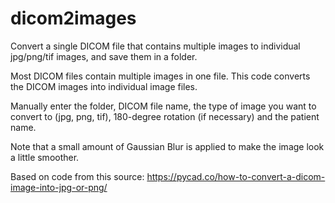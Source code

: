 # dicom2images
Convert a single DICOM file that contains multiple images to individual jpg/png/tif images, and save them in a folder.

Most DICOM files contain multiple images in one file.  This code converts the DICOM images into individual image files.

Manually enter the folder, DICOM file name, the type of image you want to convert to (jpg, png, tif), 180-degree rotation (if necessary) and the patient name.

Note that a small amount of Gaussian Blur is applied to make the image look a little smoother.  

Based on code from this source: https://pycad.co/how-to-convert-a-dicom-image-into-jpg-or-png/
